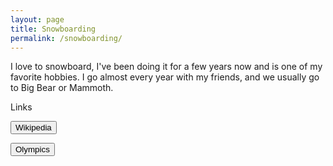 ```yaml
---
layout: page
title: Snowboarding
permalink: /snowboarding/
---
```


I love to snowboard, I've been doing it for a few years now and is one of my favorite hobbies. I go almost every year with my friends, and we usually go to Big Bear or Mammoth. 

Links

<button onclick="window.location.href='https://en.wikipedia.org/wiki/Snowboarding'">Wikipedia</button>

<button onclick="window.location.href='https://olympics.com/en/sports/snowboard/'">Olympics</button>



